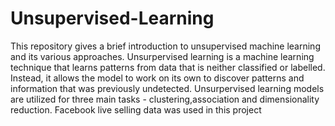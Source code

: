 # Unsupervised-Learning
This repository gives a brief introduction to unsupervised machine learning and its various approaches.
Unsurpervised learning is a machine learning technique that learns patterns from data that is neither classified or labelled. Instead, it allows the model to work on its own to discover patterns and information that was previously undetected.
Unsurpervised learning models are utilized for three main tasks - clustering,association and dimensionality reduction.
Facebook live selling data was used in this project
